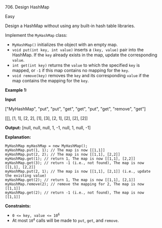 706\. Design HashMap

Easy

Design a HashMap without using any built-in hash table libraries.

Implement the `MyHashMap` class:

*   `MyHashMap()` initializes the object with an empty map.
*   `void put(int key, int value)` inserts a `(key, value)` pair into the HashMap. If the `key` already exists in the map, update the corresponding `value`.
*   `int get(int key)` returns the `value` to which the specified `key` is mapped, or `-1` if this map contains no mapping for the `key`.
*   `void remove(key)` removes the `key` and its corresponding `value` if the map contains the mapping for the `key`.

**Example 1:**

**Input** 

["MyHashMap", "put", "put", "get", "get", "put", "get", "remove", "get"] 

[[], [1, 1], [2, 2], [1], [3], [2, 1], [2], [2], [2]]

**Output:** [null, null, null, 1, -1, null, 1, null, -1]

**Explanation:** 

    MyHashMap myHashMap = new MyHashMap(); 
    myHashMap.put(1, 1); // The map is now [[1,1]] 
    myHashMap.put(2, 2); // The map is now [[1,1], [2,2]] 
    myHashMap.get(1); // return 1, The map is now [[1,1], [2,2]] 
    myHashMap.get(3); // return -1 (i.e., not found), The map is now [[1,1], [2,2]] 
    myHashMap.put(2, 1); // The map is now [[1,1], [2,1]] (i.e., update the existing value) 
    myHashMap.get(2); // return 1, The map is now [[1,1], [2,1]] 
    myHashMap.remove(2); // remove the mapping for 2, The map is now [[1,1]] 
    myHashMap.get(2); // return -1 (i.e., not found), The map is now [[1,1]]

**Constraints:**

*   <code>0 <= key, value <= 10<sup>6</sup></code>
*   At most <code>10<sup>4</sup></code> calls will be made to `put`, `get`, and `remove`.